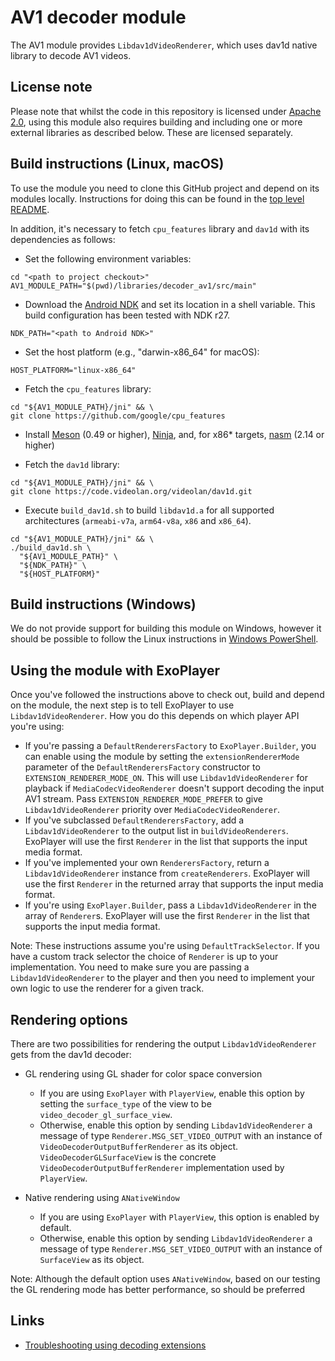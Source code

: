 # AV1 decoder module

The AV1 module provides `Libdav1dVideoRenderer`, which uses dav1d native library
to decode AV1 videos.

## License note

Please note that whilst the code in this repository is licensed under
[Apache 2.0][], using this module also requires building and including one or
more external libraries as described below. These are licensed separately.

[Apache 2.0]: ../../LICENSE

## Build instructions (Linux, macOS)

To use the module you need to clone this GitHub project and depend on its
modules locally. Instructions for doing this can be found in the
[top level README][].

In addition, it's necessary to fetch `cpu_features` library and `dav1d` with its
dependencies as follows:

*   Set the following environment variables:

```
cd "<path to project checkout>"
AV1_MODULE_PATH="$(pwd)/libraries/decoder_av1/src/main"
```

*   Download the [Android NDK][] and set its location in a shell variable. This
    build configuration has been tested with NDK r27.

```
NDK_PATH="<path to Android NDK>"
```

*   Set the host platform (e.g., "darwin-x86_64" for macOS):

```
HOST_PLATFORM="linux-x86_64"
```

*   Fetch the `cpu_features` library:

```
cd "${AV1_MODULE_PATH}/jni" && \
git clone https://github.com/google/cpu_features
```

*   Install [Meson][] (0.49 or higher), [Ninja][], and, for x86* targets,
    [nasm][] (2.14 or higher)

*   Fetch the `dav1d` library:

```
cd "${AV1_MODULE_PATH}/jni" && \
git clone https://code.videolan.org/videolan/dav1d.git
```

*   Execute `build_dav1d.sh` to build `libdav1d.a` for all supported
    architectures (`armeabi-v7a`, `arm64-v8a`, `x86` and `x86_64`).

```
cd "${AV1_MODULE_PATH}/jni" && \
./build_dav1d.sh \
  "${AV1_MODULE_PATH}" \
  "${NDK_PATH}" \
  "${HOST_PLATFORM}"
```

[top level README]: ../../README.md
[Android NDK]: https://developer.android.com/tools/sdk/ndk/index.html
[Meson]: https://mesonbuild.com/
[Ninja]: https://ninja-build.org/
[nasm]: https://nasm.us/

## Build instructions (Windows)

We do not provide support for building this module on Windows, however it should
be possible to follow the Linux instructions in [Windows PowerShell][].

[Windows PowerShell]: https://docs.microsoft.com/en-us/powershell/scripting/getting-started/getting-started-with-windows-powershell

## Using the module with ExoPlayer

Once you've followed the instructions above to check out, build and depend on
the module, the next step is to tell ExoPlayer to use `Libdav1dVideoRenderer`.
How you do this depends on which player API you're using:

*   If you're passing a `DefaultRenderersFactory` to `ExoPlayer.Builder`, you
    can enable using the module by setting the `extensionRendererMode` parameter
    of the `DefaultRenderersFactory` constructor to
    `EXTENSION_RENDERER_MODE_ON`. This will use `Libdav1dVideoRenderer` for
    playback if `MediaCodecVideoRenderer` doesn't support decoding the input AV1
    stream. Pass `EXTENSION_RENDERER_MODE_PREFER` to give
    `Libdav1dVideoRenderer` priority over `MediaCodecVideoRenderer`.
*   If you've subclassed `DefaultRenderersFactory`, add a
    `Libdav1dVideoRenderer` to the output list in `buildVideoRenderers`.
    ExoPlayer will use the first `Renderer` in the list that supports the input
    media format.
*   If you've implemented your own `RenderersFactory`, return a
    `Libdav1dVideoRenderer` instance from `createRenderers`. ExoPlayer will use
    the first `Renderer` in the returned array that supports the input media
    format.
*   If you're using `ExoPlayer.Builder`, pass a `Libdav1dVideoRenderer` in the
    array of `Renderer`s. ExoPlayer will use the first `Renderer` in the list
    that supports the input media format.

Note: These instructions assume you're using `DefaultTrackSelector`. If you have
a custom track selector the choice of `Renderer` is up to your implementation.
You need to make sure you are passing a `Libdav1dVideoRenderer` to the player
and then you need to implement your own logic to use the renderer for a given
track.

## Rendering options

There are two possibilities for rendering the output `Libdav1dVideoRenderer`
gets from the dav1d decoder:

*   GL rendering using GL shader for color space conversion

    *   If you are using `ExoPlayer` with `PlayerView`, enable this option by
        setting the `surface_type` of the view to be
        `video_decoder_gl_surface_view`.
    *   Otherwise, enable this option by sending `Libdav1dVideoRenderer` a
        message of type `Renderer.MSG_SET_VIDEO_OUTPUT` with an instance of
        `VideoDecoderOutputBufferRenderer` as its object.
        `VideoDecoderGLSurfaceView` is the concrete
        `VideoDecoderOutputBufferRenderer` implementation used by `PlayerView`.

*   Native rendering using `ANativeWindow`

    *   If you are using `ExoPlayer` with `PlayerView`, this option is enabled
        by default.
    *   Otherwise, enable this option by sending `Libdav1dVideoRenderer` a
        message of type `Renderer.MSG_SET_VIDEO_OUTPUT` with an instance of
        `SurfaceView` as its object.

Note: Although the default option uses `ANativeWindow`, based on our testing the
GL rendering mode has better performance, so should be preferred

## Links

*   [Troubleshooting using decoding extensions][]

[Troubleshooting using decoding extensions]: https://developer.android.com/media/media3/exoplayer/troubleshooting#how-can-i-get-a-decoding-library-to-load-and-be-used-for-playback
